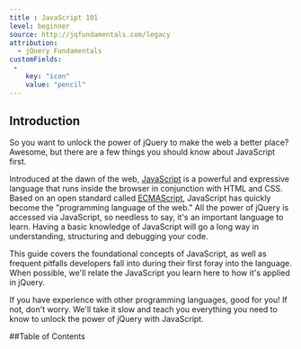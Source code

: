 ```yaml
---
title : JavaScript 101
level: beginner
source: http://jqfundamentals.com/legacy
attribution:
  - jQuery Fundamentals
customFields:
 -
    key: "icon"
    value: "pencil"
---
```


## Introduction

So you want to unlock the power of jQuery to make the web a better place? Awesome, but there are a few things you should know about JavaScript first.

Introduced at the dawn of the web, [JavaScript](http://en.wikipedia.org/wiki/JavaScript) is a powerful and expressive language that runs inside the browser in conjunction with HTML and CSS. Based on an open standard called [ECMAScript](http://en.wikipedia.org/wiki/ECMAScript), JavaScript has quickly become the "programming language of the web." All the power of jQuery is accessed via JavaScript, so needless to say, it's an important language to learn. Having a basic knowledge of JavaScript will go a long way in understanding, structuring and debugging your code.

This guide covers the foundational concepts of JavaScript, as well as frequent pitfalls developers fall into during their first foray into the language. When possible, we'll relate the JavaScript you learn here to how it's applied in jQuery.

If you have experience with other programming languages, good for you! If not, don't worry. We'll take it slow and teach you everything you need to know to unlock the power of jQuery with JavaScript.

##Table of Contents